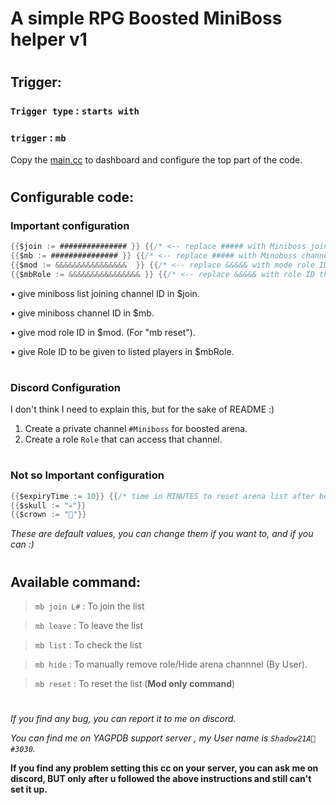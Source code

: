 # A simple RPG Boosted MiniBoss helper v1

#

## Trigger:
### `Trigger type` : `starts with` 
### `trigger` : `mb` 

Copy the [main.cc](https://github.com/Shadow21AR/Yag-CC/blob/1993e5335b441ee599d0e6c13bed6ed87fb01dca/RPG/miniboss/mb.go) to dashboard and configure the top part of the code.
#

## Configurable code: 
### **Important configuration**
```go
{{$join := ############### }} {{/* <-- replace ##### with Miniboss join channel ID */}}
{{$mb := ############### }} {{/* <-- replace ##### with Minoboss channel ID */}}
{{$mod := &&&&&&&&&&&&&&&&  }} {{/* <-- replace &&&&& with mode role ID */}}
{{$mbRole := &&&&&&&&&&&&&&&& }} {{/* <-- replace &&&&& with role ID that unlocks #miniboss channel */}}
```

 • give miniboss list joining channel ID in $join.  

 • give miniboss channel ID in $mb.  

 • give mod role ID in $mod. (For "mb reset").  

 • give Role ID to be given to listed players in $mbRole.
#
### **Discord Configuration**

I don't think I need to explain this, but for the sake of README :)
1. Create a private channel `#Miniboss` for boosted arena.
2. Create a role `Role` that can access that channel.
#
### **Not so Important configuration**
```go
{{$expiryTime := 10}} {{/* time in MINUTES to reset arena list after being inactive */}}
{{$skull := "💀"}}
{{$crown := "👑"}}
```
*These are default values, you can change them if you want to, and if you can :)*
#
## Available command:

> `mb join L#` : To join the list

> `mb leave` : To leave the list

> `mb list` : To check the list

> `mb hide` : To manually remove role/Hide arena channnel (By User).

> `mb reset` : To reset the list (**Mod only command**) 

# 
*If you find any bug, you can report it to me on discord.*

*You can find me on YAGPDB support server , my User name is `Shadow21A🌟#3030`.*

**If you find any problem setting this cc on your server, you can ask me on discord, BUT only after u followed the above instructions and still can't set it up.**
